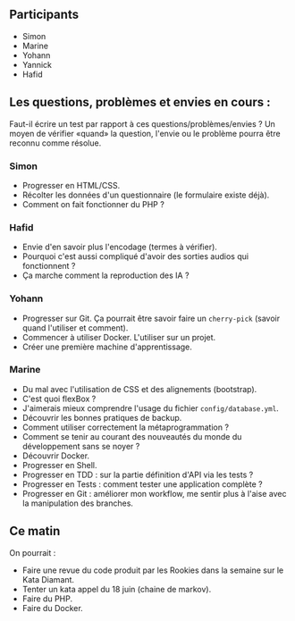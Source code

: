 ## Participants

- Simon
- Marine
- Yohann
- Yannick
- Hafid

## Les questions, problèmes et envies en cours :

Faut-il écrire un test par rapport à ces questions/problèmes/envies ? Un moyen
de vérifier «quand» la question, l'envie ou le problème pourra être reconnu
comme résolue.

### Simon

- Progresser en HTML/CSS.
- Récolter les données d'un questionnaire (le formulaire existe déjà).
- Comment on fait fonctionner du PHP ?

### Hafid

- Envie d'en savoir plus l'encodage (termes à vérifier).
- Pourquoi c'est aussi compliqué d'avoir des sorties audios qui fonctionnent ?
- Ça marche comment la reproduction des IA ?

### Yohann

- Progresser sur Git. Ça pourrait être savoir faire un `cherry-pick` (savoir
  quand l'utiliser et comment).
- Commencer à utiliser Docker. L'utiliser sur un projet.
- Créer une première machine d'apprentissage.

### Marine

- Du mal avec l'utilisation de CSS et des alignements (bootstrap).
- C'est quoi flexBox ?
- J'aimerais mieux comprendre l'usage du fichier `config/database.yml`.
- Découvrir les bonnes pratiques de backup.
- Comment utiliser correctement la métaprogrammation ?
- Comment se tenir au courant des nouveautés du monde du développement sans se noyer ?
- Découvrir Docker.
- Progresser en Shell.
- Progresser en TDD : sur la partie définition d'API via les tests ?
- Progresser en Tests : comment tester une application complète ?
- Progresser en Git : améliorer mon workflow, me sentir plus à l'aise avec la manipulation des branches.


## Ce matin

On pourrait :
- Faire une revue du code produit par les Rookies dans la semaine sur le Kata Diamant.
- Tenter un kata appel du 18 juin (chaine de markov).
- Faire du PHP.
- Faire du Docker.

